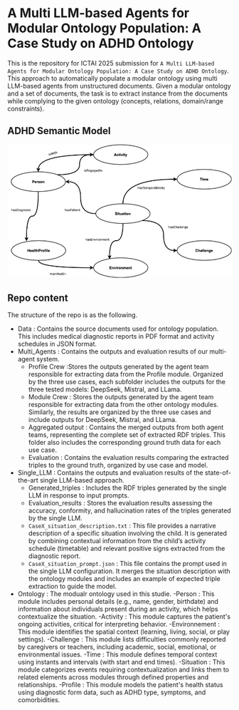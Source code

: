 # A Multi LLM-based Agents for Modular Ontology Population: A Case Study on ADHD Ontology

This is the repository for ICTAI 2025 submission for `A Multi LLM-based Agents for Modular Ontology Population: A Case Study on ADHD Ontology`.
This approach to automatically populate a modular ontology using multi LLM-based agents from unstructured documents.
Given a modular ontology and a set of documents, the task is to extract instance from the documents
while complying to the given ontology (concepts, relations, domain/range constraints).
## ADHD Semantic Model

<img width="1258" alt="music3" src="https://github.com/ibtraore/multi-agent-ontology-population/blob/main/ADHD_Semantic_Model.jpeg?raw=true">

## Repo content
The structure of the repo is as the following.

- Data : Contains the source documents used for ontology population. This includes medical diagnostic reports in PDF format and activity schedules in JSON format.
- Multi_Agents :  Contains the outputs and evaluation results of our multi-agent system.
    - Profile Crew :Stores the outputs generated by the agent team responsible for extracting data from the Profile module. Organized by the three use cases, each subfolder includes the outputs for the three tested models: DeepSeek, Mistral, and LLama.
    - Module Crew : Stores the outputs generated by the agent team responsible for extracting data from the other ontology modules. Similarly, the results are organized by the three use cases and include outputs for DeepSeek, Mistral, and LLama.
    - Aggregated output : Contains the merged outputs from both agent teams, representing the complete set of extracted RDF triples. This folder also includes the corresponding ground truth data for each use case.
    - Evaluation : Contains the evaluation results comparing the extracted triples to the ground truth, organized by use case and model.
- Single_LLM : Contains the outputs and evaluation results of the state-of-the-art single LLM-based approach.
    - Generated_triples : Includes the RDF triples generated by the single LLM in response to input prompts.
    - Evaluation_results : Stores the evaluation results assessing the accuracy, conformity, and hallucination rates of the triples generated by the single LLM.
    - `CaseX_situation_description.txt` : This file provides a narrative description of a specific situation involving the child. It is generated by combining contextual information from the child’s activity schedule (timetable) and relevant positive signs extracted from the diagnostic report.
    - `CaseX_situation_prompt.json` : This file contains the prompt used in the single LLM configuration. It merges the situation description with the ontology modules and includes an example of expected triple extraction to guide the model.
- Ontology : The modualr ontology used in this studie.
    -Person : This module includes personal details (e.g., name, gender, birthdate) and information about individuals present during an activity, which helps contextualize the situation.
    -Activity : This module captures the patient's ongoing activities, critical for interpreting behavior.
    -Environnement : This module identifies the spatial context (learning, living, social, or play settings).
    -Challenge : This module lists difficulties commonly reported by caregivers or teachers, including academic, social, emotional, or environmental issues.
    -Time : This module defines temporal context using instants and intervals (with start and end times).
    -Situation : This module categorizes events requiring contextualization and links them to related elements across modules through defined properties and relationships.
    -Profile : This module models the patient's health status using diagnostic form data, such as ADHD type, symptoms, and comorbidities. 
 

